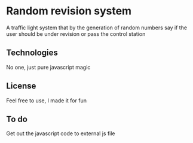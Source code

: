 # Random revision system

A traffic light system that by the generation of random numbers say if the user should be under revision or pass the control station

## Technologies

No one, just pure javascript magic

## License

Feel free to use, I made it for fun

## To do

Get out the javascript code to external js file
